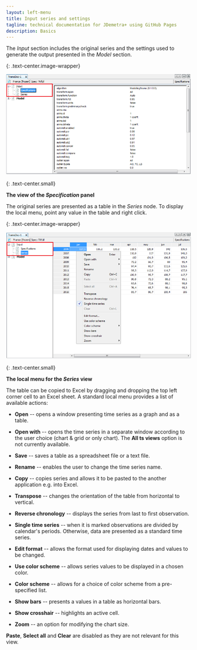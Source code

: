 ```yaml
---
layout: left-menu
title: Input series and settings
tagline: technical documentation for JDemetra+ using GitHub Pages
description: Basics
---
```


The *Input* section includes the original series and the settings used
to generate the output presented in the *Model* section.

{: .text-center.image-wrapper}

![Text](/assets/img/reference-manual/manual/image20_RMSB.png)

{: .text-center.small}

**The view of the *Specification* panel**

The original series are presented as a table in the *Series* node. To
display the local menu, point any value in the table and right click.

{: .text-center.image-wrapper}

![Text](/assets/img/reference-manual/manual/image21_RMSB.png)

{: .text-center.small}

**The local menu for the *Series* view**

The table can be copied to Excel by dragging and dropping the top left
corner cell to an Excel sheet. A standard local menu provides a list of
available actions:

-   **Open** -- opens a window presenting time series as a graph and as
    a table.

-   **Open with** -- opens the time series in a separate window
    according to the user choice (chart & grid or only chart). The **All
    ts views** option is not currently available.

-   **Save** -- saves a table as a spreadsheet file or a text file.

-   **Rename** -- enables the user to change the time series name.

-   **Copy** -- copies series and allows it to be pasted to the another
    application e.g. into Excel.

-   **Transpose** -- changes the orientation of the table from
    horizontal to vertical.

-   **Reverse chronology** -- displays the series from last to first
    observation.

-   **Single time series** -- when it is marked observations are divided
    by calendar's periods. Otherwise, data are presented as a standard
    time series.

-   **Edit format** -- allows the format used for displaying dates and
    values to be changed.

-   **Use color scheme** -- allows series values to be displayed in a
    chosen color.

-   **Color scheme** -- allows for a choice of color scheme from a
    pre-specified list.

-   **Show bars** -- presents a values in a table as horizontal bars.

-   **Show crosshair** -- highlights an active cell.

-   **Zoom** -- an option for modifying the chart size.

**Paste**, **Select all** and **Clear** are disabled as they are not
relevant for this view.
